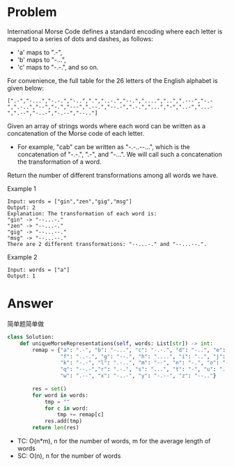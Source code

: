 # Problem
International Morse Code defines a standard encoding where each letter is mapped to a series of dots and dashes, as follows:

- 'a' maps to ".-",
- 'b' maps to "-...",
- 'c' maps to "-.-.", and so on.

For convenience, the full table for the 26 letters of the English alphabet is given below:
```
[".-","-...","-.-.","-..",".","..-.","--.","....","..",".---","-.-",".-..","--","-.","---",".--.","--.-",".-.","...","-","..-","...-",".--","-..-","-.--","--.."]
```

Given an array of strings words where each word can be written as a concatenation of the Morse code of each letter.

- For example, "cab" can be written as "-.-..--...", which is the concatenation of "-.-.", ".-", and "-...". We will call such a concatenation the transformation of a word.

Return the number of different transformations among all words we have.

Example 1
```
Input: words = ["gin","zen","gig","msg"]
Output: 2
Explanation: The transformation of each word is:
"gin" -> "--...-."
"zen" -> "--...-."
"gig" -> "--...--."
"msg" -> "--...--."
There are 2 different transformations: "--...-." and "--...--.".
```

Example 2
```
Input: words = ["a"]
Output: 1
```
# Answer
简单题简单做
```python
class Solution:
    def uniqueMorseRepresentations(self, words: List[str]) -> int:
        remap = {"a": ".-", "b": "-...", "c": "-.-.", "d": "-..", "e": ".",
                 "f": "..-.", "g": "--.", "h": "....", "i": "..", "j": ".---",
                 "k": "-.-", "l": ".-..", "m": "--", "n": "-.", "o": "---", "p": ".--.",
                 "q": "--.-","r": ".-.", "s": "...", "t": "-", "u": "..-", "v": "...-",
                 "w": ".--", "x": "-..-", "y": "-.--", "z": "--.."}
        
        res = set()
        for word in words:
            tmp = ""
            for c in word:
                tmp += remap[c]
            res.add(tmp)
        return len(res)
```
- TC: O(n*m), n for the number of words, m for the average length of words
- SC: O(n), n for the number of words 